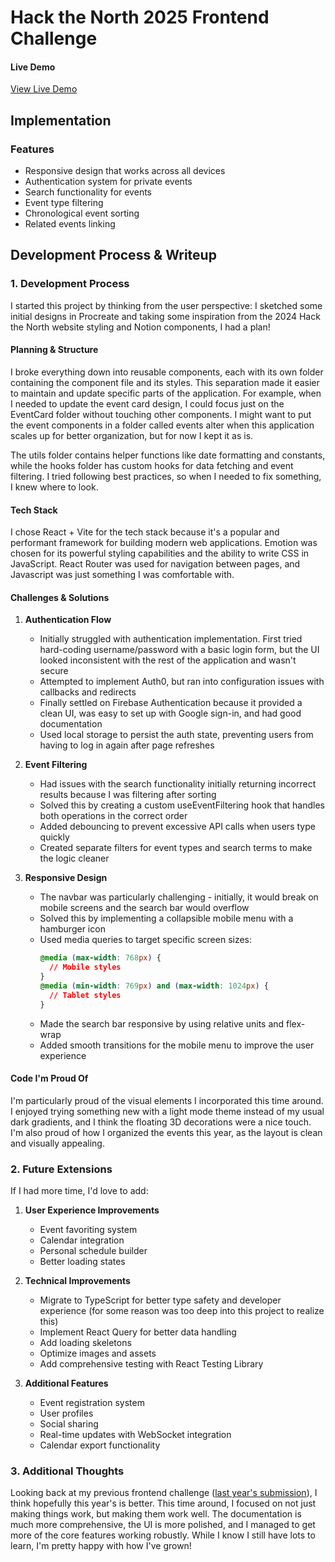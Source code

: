 # Hack the North 2025 Frontend Challenge

#### Live Demo
[View Live Demo](https://htn-frontend-challenge-one.vercel.app/)

## Implementation

### Features
- Responsive design that works across all devices
- Authentication system for private events
- Search functionality for events
- Event type filtering
- Chronological event sorting
- Related events linking

## Development Process & Writeup

### 1. Development Process

I started this project by thinking from the user perspective: I sketched some initial designs in Procreate and taking some inspiration from the 2024 Hack the North website styling and Notion components, I had a plan! 

#### Planning & Structure

I broke everything down into reusable components, each with its own folder containing the component file and its styles. This separation made it easier to maintain and update specific parts of the application. For example, when I needed to update the event card design, I could focus just on the EventCard folder without touching other components. I might want to put the event components in a folder called events alter when this application scales up for better organization, but for now I kept it as is.

The utils folder contains helper functions like date formatting and constants, while the hooks folder has custom hooks for data fetching and event filtering. I tried following best practices, so when I needed to fix something, I knew where to look. 

#### Tech Stack

I chose React + Vite for the tech stack because it's a popular and performant framework for building modern web applications. Emotion was chosen for its powerful styling capabilities and the ability to write CSS in JavaScript. React Router was used for navigation between pages, and Javascript was just something I was comfortable with.

#### Challenges & Solutions

1. **Authentication Flow**
   - Initially struggled with authentication implementation. First tried hard-coding username/password with a basic login form, but the UI looked inconsistent with the rest of the application and wasn't secure
   - Attempted to implement Auth0, but ran into configuration issues with callbacks and redirects
   - Finally settled on Firebase Authentication because it provided a clean UI, was easy to set up with Google sign-in, and had good documentation
   - Used local storage to persist the auth state, preventing users from having to log in again after page refreshes

2. **Event Filtering**
   - Had issues with the search functionality initially returning incorrect results because I was filtering after sorting
   - Solved this by creating a custom useEventFiltering hook that handles both operations in the correct order
   - Added debouncing to prevent excessive API calls when users type quickly
   - Created separate filters for event types and search terms to make the logic cleaner

3. **Responsive Design**
   - The navbar was particularly challenging - initially, it would break on mobile screens and the search bar would overflow
   - Solved this by implementing a collapsible mobile menu with a hamburger icon
   - Used media queries to target specific screen sizes:
     ```css
     @media (max-width: 768px) {
       // Mobile styles
     }
     @media (min-width: 769px) and (max-width: 1024px) {
       // Tablet styles
     }
     ```
   - Made the search bar responsive by using relative units and flex-wrap
   - Added smooth transitions for the mobile menu to improve the user experience

#### Code I'm Proud Of
I'm particularly proud of the visual elements I incorporated this time around. I enjoyed trying something new with a light mode theme instead of my usual dark gradients, and I think the floating 3D decorations were a nice touch. I'm also proud of how I organized the events this year, as the layout is clean and visually appealing.

### 2. Future Extensions

If I had more time, I'd love to add:

1. **User Experience Improvements**
   - Event favoriting system
   - Calendar integration
   - Personal schedule builder
   - Better loading states

2. **Technical Improvements**
   - Migrate to TypeScript for better type safety and developer experience (for some reason was too deep into this project to realize this)
   - Implement React Query for better data handling
   - Add loading skeletons
   - Optimize images and assets
   - Add comprehensive testing with React Testing Library

3. **Additional Features**
   - Event registration system
   - User profiles
   - Social sharing
   - Real-time updates with WebSocket integration
   - Calendar export functionality

### 3. Additional Thoughts

Looking back at my previous frontend challenge ([last year's submission](https://htn-frontend-awn7.vercel.app/)), I think hopefully this year's is better. This time around, I focused on not just making things work, but making them work well. The documentation is much more comprehensive, the UI is more polished, and I managed to get more of the core features working robustly. While I know I still have lots to learn, I'm pretty happy with how I've grown!
